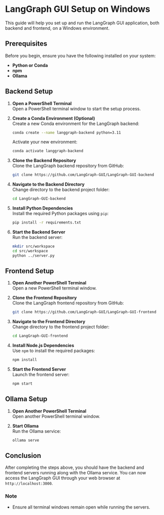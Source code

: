 # LangGraph GUI Setup on Windows


This guide will help you set up and run the LangGraph GUI application, both backend and frontend, on a Windows environment.

## Prerequisites

Before you begin, ensure you have the following installed on your system:

- **Python or Conda**
- **npm**
- **Ollama**

## Backend Setup

1. **Open a PowerShell Terminal**  
   Open a PowerShell terminal window to start the setup process.

2. **Create a Conda Environment (Optional)**  
   Create a new Conda environment for the LangGraph backend:
   ```bash
   conda create --name langgraph-backend python=3.11
   ```
   Activate your new environment:
   ```bash
   conda activate langgraph-backend
   ```

4. **Clone the Backend Repository**  
   Clone the LangGraph backend repository from GitHub:
   ```bash
   git clone https://github.com/LangGraph-GUI/LangGraph-GUI-backend
   ```

5. **Navigate to the Backend Directory**  
   Change directory to the backend project folder:
   ```bash
   cd LangGraph-GUI-backend
   ```

6. **Install Python Dependencies**  
   Install the required Python packages using `pip`:
   ```bash
   pip install -r requirements.txt
   ```

7. **Start the Backend Server**  
   Run the backend server:
   ```bash
   mkdir src/workspace
   cd src/workspace
   python ../server.py
   ```

## Frontend Setup

1. **Open Another PowerShell Terminal**  
   Open a new PowerShell terminal window.

2. **Clone the Frontend Repository**  
   Clone the LangGraph frontend repository from GitHub:
   ```bash
   git clone https://github.com/LangGraph-GUI/LangGraph-GUI-frontend
   ```

3. **Navigate to the Frontend Directory**  
   Change directory to the frontend project folder:
   ```bash
   cd LangGraph-GUI-frontend
   ```

4. **Install Node.js Dependencies**  
   Use `npm` to install the required packages:
   ```bash
   npm install
   ```

5. **Start the Frontend Server**  
   Launch the frontend server:
   ```bash
   npm start
   ```

## Ollama Setup

1. **Open Another PowerShell Terminal**  
   Open another PowerShell terminal window.

2. **Start Ollama**  
   Run the Ollama service:
   ```bash
   ollama serve
   ```

## Conclusion

After completing the steps above, you should have the backend and frontend servers running along with the Ollama service. You can now access the LangGraph GUI through your web browser at `http://localhost:3000`.

### Note
- Ensure all terminal windows remain open while running the servers.

